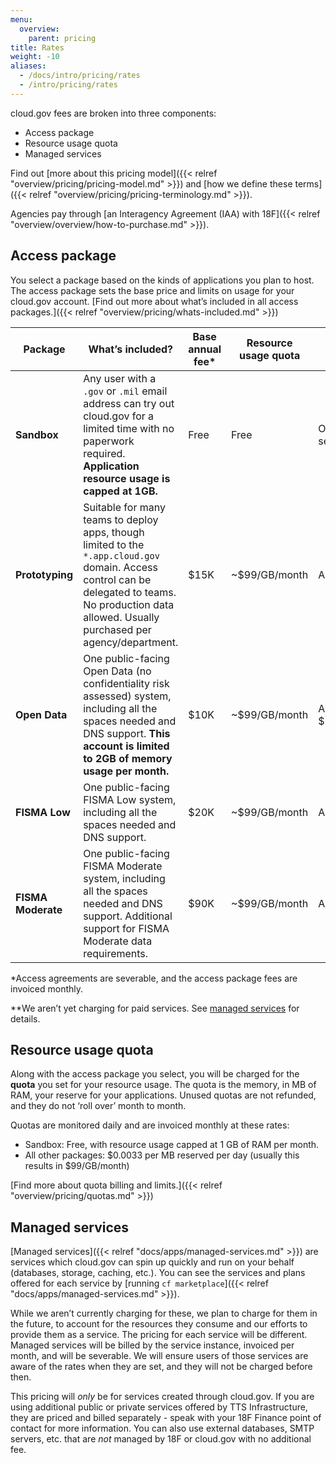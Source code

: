 ```yaml
---
menu:
  overview:
    parent: pricing
title: Rates
weight: -10
aliases:
  - /docs/intro/pricing/rates
  - /intro/pricing/rates
---
```


cloud.gov fees are broken into three components:

- Access package
- Resource usage quota
- Managed services

Find out [more about this pricing model]({{< relref "overview/pricing/pricing-model.md" >}}) and [how we define these terms]({{< relref "overview/pricing/pricing-terminology.md" >}}).

Agencies pay through [an Interagency Agreement (IAA) with 18F]({{< relref "overview/overview/how-to-purchase.md" >}}).

## Access package

You select a package based on the kinds of applications you plan to host. The access package sets the base price and limits on usage for your cloud.gov account. [Find out more about what’s included in all access packages.]({{< relref "overview/pricing/whats-included.md" >}})

| Package | What’s included? | Base annual fee\* | Resource usage quota | Managed services available |
| --- | --- | --- | --- | --- |
| **Sandbox** | Any user with a `.gov` or `.mil` email address can try out cloud.gov for a limited time with no paperwork required. **Application resource usage is capped at 1GB.** | Free | Free | Only free services |
| **Prototyping** | Suitable for many teams to deploy apps, though limited to the `*.app.cloud.gov` domain. Access control can be delegated to teams. No production data allowed. Usually purchased per agency/department. | $15K |  ~$99/GB/month | All\** |
| **Open Data** | One public-facing Open Data (no confidentiality risk assessed) system, including all the spaces needed and DNS support. **This account is limited to 2GB of memory usage per month.** | $10K | ~$99/GB/month | All\** (up to $2500/year) |
| **FISMA Low** | One public-facing FISMA Low system, including all the spaces needed and DNS support. | $20K | ~$99/GB/month | All\** |
| **FISMA Moderate** | One public-facing FISMA Moderate system, including all the spaces needed and DNS support. Additional support for FISMA Moderate data requirements. | $90K | ~$99/GB/month | All\** |

\*Access agreements are severable, and the access package fees are invoiced monthly.

\*\*We aren’t yet charging for paid services. See [managed services](#managed-services) for details.

## Resource usage quota

Along with the access package you select, you will be charged for the **quota** you set for your resource usage. The quota is the memory, in MB of RAM, your reserve for your applications. Unused quotas are not refunded, and they do not ‘roll over’ month to month.

Quotas are monitored daily and are invoiced monthly at these rates:

- Sandbox: Free, with resource usage capped at 1 GB of RAM per month.
- All other packages: $0.0033 per MB reserved per day (usually this results in $99/GB/month)

[Find more about quota billing and limits.]({{< relref "overview/pricing/quotas.md" >}})

## Managed services

[Managed services]({{< relref "docs/apps/managed-services.md" >}}) are services which cloud.gov can spin up quickly and run on your behalf (databases, storage, caching, etc.). You can see the services and plans offered for each service by [running `cf marketplace`]({{< relref "docs/apps/managed-services.md" >}}).

While we aren’t currently charging for these, we plan to charge for them in the future, to account for the resources they consume and our efforts to provide them as a service. The pricing for each service will be different. Managed services will be billed by the service instance, invoiced per month, and will be severable. We will ensure users of those services are aware of the rates when they are set, and they will not be charged before then.

This pricing will _only_ be for services created through cloud.gov. If you are using additional public or private services offered by TTS Infrastructure, they are priced and billed separately - speak with your 18F Finance point of contact for more information. You can also use external databases, SMTP servers, etc. that are _not_ managed by 18F or cloud.gov with no additional fee.

<!--
TODO
---

- Create buildpack page with list and compliance trade-offs
- Add examples
-->
